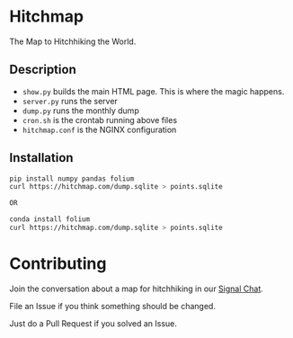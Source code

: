 # Hitchmap
The Map to Hitchhiking the World.


## Description
 
- `show.py` builds the main HTML page. This is where the magic happens.
- `server.py` runs the server
- `dump.py` runs the monthly dump
- `cron.sh` is the crontab running above files
- `hitchmap.conf` is the NGINX configuration

## Installation

```bash
pip install numpy pandas folium
curl https://hitchmap.com/dump.sqlite > points.sqlite

OR

conda install folium
curl https://hitchmap.com/dump.sqlite > points.sqlite
```

# Contributing
Join the conversation about a map for hitchhiking in our [Signal Chat](https://signal.group/#CjQKIDyYgIxcOUCEPYu8-JawC_tv1bcgkAhvbISRZkN45MMVEhBPKVnUzWhl5khm5ybTWi9G).

File an Issue if you think something should be changed.

Just do a Pull Request if you solved an Issue.

